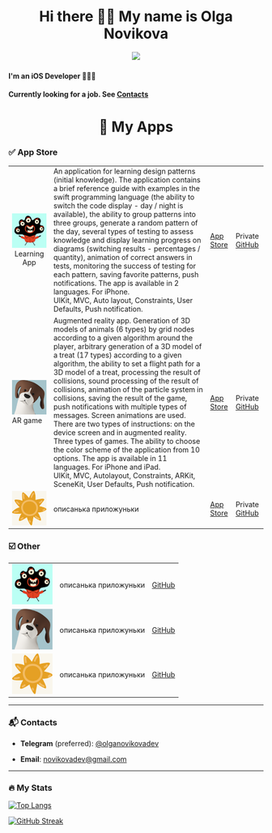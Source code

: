 <h1 align="center"> Hi there 👋🏼 My name is Olga Novikova </h1>


<div id="header" align="center">
  <img src="https://media.giphy.com/media/3ov9k1173PdfJWRsoE/giphy.gif" width="200"/>
</div>

#### I'm an iOS Developer 👩🏻‍💻

#### Currently looking for a job. See [Contacts](#Сontacts)

<h1 align="center"> 📱 My Apps </h1>

### ✅  App Store
<table>
    <tr>
      <td align="center"><img src="https://github.com/NovikovaOlga/novikovaolga/blob/main/iconApp/pattern_iconApp.png" width="200"> Learning App </td>
      <td> An application for learning design patterns (initial knowledge).
The application contains a brief reference guide with examples in the swift programming language (the ability to switch the code display - day / night is available), the ability to group patterns into three groups, generate a random pattern of the day, several types of testing to assess knowledge and display learning progress on diagrams (switching results - percentages / quantity), animation of correct answers in tests, monitoring the success of testing for each pattern, saving favorite patterns, push notifications. The app is available in 2 languages. For iPhone. <br />  UIKit, MVC, Auto layout, Constraints, User Defaults, Push notification. </td>
  <td> <a href="https://apps.apple.com/us/app/design-patterns-the-beginning/id6445992650">App Store</a></td>
      <td> Private <a href="https://github.com/NovikovaOlga/Patterns_AppStore">GitHub</a></td>
    </tr>
   <td><img src="https://github.com/NovikovaOlga/novikovaolga/blob/main/iconApp/bigParty_iconApp.png" width="200px"> AR game </td>
      <td>Augmented reality app. Generation of 3D models of animals (6 types) by grid nodes according to a given algorithm around the player, arbitrary generation of a 3D model of a treat (17 types) according to a given algorithm, the ability to set a flight path for a 3D model of a treat, processing the result of collisions, sound processing of the result of collisions, animation of the particle system in collisions, saving the result of the game, push notifications with multiple types of messages. Screen animations are used. There are two types of instructions: on the device screen and in augmented reality. Three types of games. The ability to choose the color scheme of the application from 10 options. The app is available in 11 languages. For iPhone and iPad. <br /> 
 UIKit, MVC, Autolayout, Constraints, ARKit, SceneKit, User Defaults, Push notification.</td>
      <td> <a href="https://apps.apple.com/us/app/big-party-ar-игра/id6443662796">App Store</a></td>
      <td> Private <a href="https://github.com/NovikovaOlga/BigParty_AppStore">GitHub</a></td>
    </tr>
     <td><img src="https://github.com/NovikovaOlga/novikovaolga/blob/main/iconApp/sunTimer_iconApp.png" width="200px"></td>
      <td>описанька приложуньки </td>
      <td> <a href="https://apps.apple.com/us/app/sun-timer/id1636716597">App Store</a></td>
      <td> Private <a href="https://github.com/NovikovaOlga/SunTimer_AppStore">GitHub</a></td>
    </tr>
</table>

### ☑️ Other
<table>
    <tr>
      <td><img src="https://github.com/NovikovaOlga/novikovaolga/blob/main/iconApp/pattern_iconApp.png" width="80px"></td>
      <td> описанька приложуньки </td>
      <td> <a href="https://apps.apple.com/us/app/design-patterns-the-beginning/id6445992650">GitHub</a></td>
    </tr>
   <td><img src="https://github.com/NovikovaOlga/novikovaolga/blob/main/iconApp/bigParty_iconApp.png" width="80px"></td>
      <td>описанька приложуньки </td>
      <td> <a href="https://apps.apple.com/us/app/design-patterns-the-beginning/id6445992650">GitHub</a></td>
    </tr>
     <td><img src="https://github.com/NovikovaOlga/novikovaolga/blob/main/iconApp/sunTimer_iconApp.png" width="80px"></td>
      <td>описанька приложуньки </td>
      <td> <a href="https://apps.apple.com/us/app/design-patterns-the-beginning/id6445992650">GitHub</a></td>
    </tr>
</table>

---

### 📬 Contacts

- **Telegram** (preferred): [@olganovikovadev](https://t.me/olganovikovadev)

- **Email**: [novikovadev@gmail.com](mailto:novikovadev@gmail.com)

---

### 🔥 My Stats

[![Top Langs](https://github-readme-stats.vercel.app/api/top-langs/?username=novikovaolga&layout=compact&theme=vision-friendly-dark)](https://github.com/anuraghazra/github-readme-stats)


[![GitHub Streak](http://github-readme-streak-stats.herokuapp.com?user=novikovaolga&theme=highcontrast&border_radius=4&mode=weekly)](https://git.io/streak-stats)
